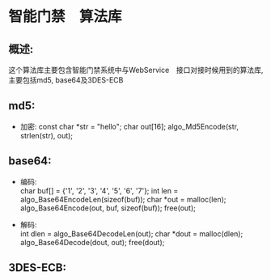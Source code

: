 # 智能门禁　算法库  

## 概述:  
  这个算法库主要包含智能门禁系统中与WebService　接口对接时候用到的算法库,主要包括md5, base64及3DES-ECB
  
  
## md5:  
  * 加密:
  const char *str = "hello";
  char out[16];
  algo_Md5Encode(str, strlen(str), out);
  
  
## base64:  
  * 编码:  
    char buf[] = {'1', '2', '3', '4', '5', '6', '7'};
    int len = algo_Base64EncodeLen(sizeof(buf));
    char *out = malloc(len);
    algo_Base64Encode(out, buf, sizeof(buf));
    free(out);

  * 解码:  
    int dlen = algo_Base64DecodeLen(out);
    char *dout = malloc(dlen);
    algo_Base64Decode(dout, out);
    free(dout);
    
  
## 3DES-ECB: 
